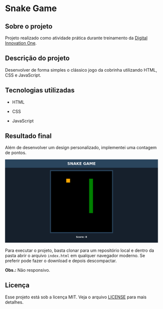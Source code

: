 # Snake Game

## Sobre o projeto

Projeto realizado como atividade prática durante treinamento da [Digital Innovation One](https://digitalinnovation.one/).

## Descrição do projeto

Desenvolver de forma simples o clássico jogo da cobrinha utilizando HTML, CSS e JavaScript.

## Tecnologias utilizadas

- HTML

- CSS

- JavaScript

## Resultado final

Além de desenvolver um design personalizado, implementei uma contagem de pontos.

![](./img/screenshot.png)

Para executar o projeto, basta clonar para um repositório local e dentro da pasta abrir o arquivo `index.html` em qualquer navegador moderno. Se preferir pode fazer o download e depois descompactar.

**Obs.:** Não responsivo.

## Licença

Esse projeto está sob a licença MIT. Veja o arquivo [LICENSE](LICENSE.md) para mais detalhes.